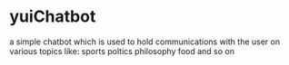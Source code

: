 # yuiChatbot
a simple chatbot which is used to hold communications with the user on various topics like:
sports
poltics
philosophy
food and so on
